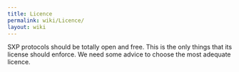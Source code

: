 ```yaml
---
title: Licence
permalink: wiki/Licence/
layout: wiki
---
```


SXP protocols should be totally open and free. This is the only things
that its license should enforce. We need some advice to choose the most
adequate licence.
